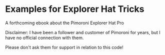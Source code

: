 # Examples for **Explorer Hat Tricks**

A forthcoming ebook about the Pimoroni Explorer Hat Pro

Disclaimer: I have been a follower and customer of Pimoroni for years, but I have no official connection with them.

Please don't ask them for support in relation to this code!
